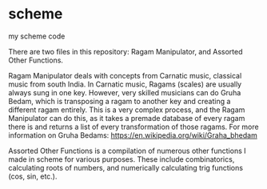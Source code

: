 # scheme
my scheme code

There are two files in this repository: Ragam Manipulator, and Assorted Other Functions.

Ragam Manipulator deals with concepts from Carnatic music, classical music from south India. In Carnatic music, Ragams (scales) are usually always sung in one key. However, very skilled musicians can do Gruha Bedam, which is transposing a ragam to another key and creating a different ragam entirely. This is a very complex process, and the Ragam Manipulator can do this, as it takes a premade database of every ragam there is and returns a list of every transformation of those ragams. For more information on Gruha Bedams: https://en.wikipedia.org/wiki/Graha_bhedam

Assorted Other Functions is a compilation of numerous other functions I made in scheme for various purposes. These include combinatorics, calculating roots of numbers, and numerically calculating trig functions (cos, sin, etc.).
